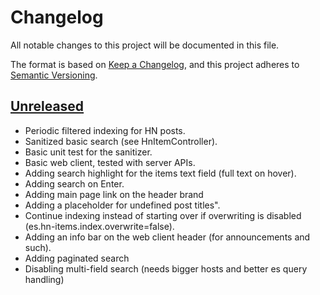 # Changelog
All notable changes to this project will be documented in this file.

The format is based on [Keep a Changelog](https://keepachangelog.com/en/1.0.0/),
and this project adheres to [Semantic Versioning](https://semver.org/spec/v2.0.0.html).

## [Unreleased]
- Periodic filtered indexing for HN posts.
- Sanitized basic search (see HnItemController).
- Basic unit test for the sanitizer.
- Basic web client, tested with server APIs.
- Adding search highlight for the items text field (full text on hover).
- Adding search on Enter.
- Adding main page link on the header brand
- Adding a placeholder for undefined post titles".
- Continue indexing instead of starting over if overwriting is disabled (es.hn-items.index.overwrite=false).
- Adding an info bar on the web client header (for announcements and such).
- Adding paginated search
- Disabling multi-field search (needs bigger hosts and better es query handling)

[Unreleased]: https://github.com/matchane/elastic-hn-search/compare/dev..HEAD

